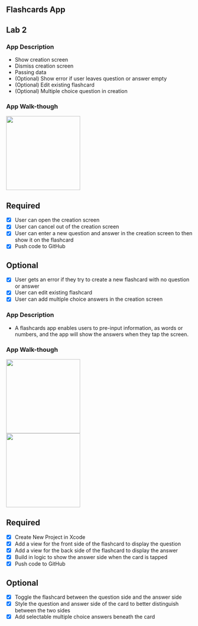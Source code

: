 ## Flashcards App

## Lab 2

### App Description
- Show creation screen
- Dismiss creation screen
- Passing data
- (Optional) Show error if user leaves question or answer empty
- (Optional) Edit existing flashcard
- (Optional) Multiple choice question in creation

### App Walk-though

<img src="http://g.recordit.co/RP47CuQ7qS.gif" width=200><br>

## Required
- [x] User can open the creation screen
- [x] User can cancel out of the creation screen
- [x] User can enter a new question and answer in the creation screen to then show it on the flashcard
- [x] Push code to GitHub
## Optional
- [x] User gets an error if they try to create a new flashcard with no question or answer
- [x] User can edit existing flashcard
- [x] User can add multiple choice answers in the creation screen

### App Description
- A flashcards app enables users to pre-input information, as words or numbers, and the app will show the answers when they tap the screen.

### App Walk-though

<img src="http://g.recordit.co/wJmN3eBCMs.gif" width=200><br>
<img src="http://g.recordit.co/IrszKhkc3B.gif" width=200><br>


## Required
- [x] Create New Project in Xcode
- [x] Add a view for the front side of the flashcard to display the question
- [x] Add a view for the back side of the flashcard to display the answer
- [x] Build in logic to show the answer side when the card is tapped
- [x] Push code to GitHub
## Optional
- [x] Toggle the flashcard between the question side and the answer side
- [x] Style the question and answer side of the card to better distinguish between the two sides
- [x] Add selectable multiple choice answers beneath the card
